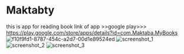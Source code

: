 # Maktabty
this is app for reading book 
link of app >>google play>>> https://play.google.com/store/apps/details?id=com.Maktaba.MyBooks
![f10f9fd1-8787-454c-a2d7-00d1e89524ed](https://user-images.githubusercontent.com/66533755/127748047-529ba351-2873-4580-a767-b32a9df91a09.jpg)
![screenshot_1](https://user-images.githubusercontent.com/66533755/127748051-145986c0-acb2-4dbc-96bf-3fcc10fbd1c3.png)
![screenshot_2](https://user-images.githubusercontent.com/66533755/127748053-d86c867c-9ff4-4d80-ae83-141b7b78d121.png)
![screenshot_3](https://user-images.githubusercontent.com/66533755/127748057-fe42baab-63d2-4e9e-a48d-695aeeebd6ed.png)
